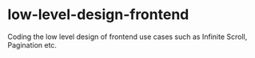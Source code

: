 # low-level-design-frontend
Coding the low level design of frontend use cases such as Infinite Scroll, Pagination etc.
